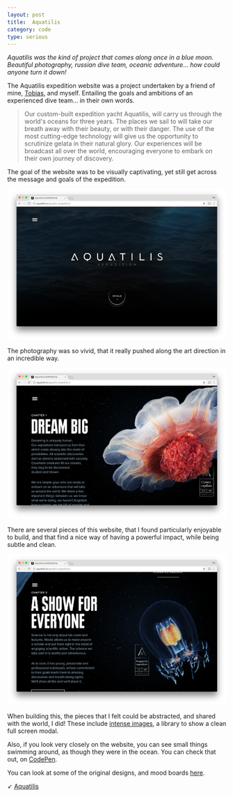 ```yaml
---
layout: post
title:  Aquatilis
category: code
type: serious
---
```


*Aquatilis was the kind of project that comes along once in a blue moon. Beautiful photography, russian dive team, oceanic adventure... how could anyone turn it down!*

The Aquatilis expedition website was a project undertaken by a friend of mine, [Tobias](vanschneider.com), and myself. Entailing the goals and ambitions of an experienced dive team... in their own words.

>Our custom-built expedition yacht Aquatilis, will carry us through the world's oceans for three
years. The places we sail to will take our breath away with their beauty, or with their danger.
The use of the most cutting-edge technology will give us the opportunity to scrutinize gelata in
their natural glory. Our experiences will be broadcast all over the world, encouraging everyone to
embark on their own journey of discovery.

The goal of the website was to be visually captivating, yet still get across the message and goals of the expedition.

![Aquatilis](/images/aquatilis-1.png)

The photography was so vivid, that it really pushed along the art direction in an incredible way.

![Aquatilis](/images/aquatilis-2.png)

There are several pieces of this website, that I found particularly enjoyable to build, and that find a nice way of having a powerful impact, while being subtle and clean.

![Aquatilis](/images/aquatilis-3.png)

When building this, the pieces that I felt could be abstracted, and shared with the world, I did! These include [intense images](http://tholman.com/intense-images/), a library to show a clean full screen modal.

Also, if you look very closely on the website, you can see small things swimming around, as though they were in the ocean. You can check that out, on [CodePen](https://codepen.io/tholman/pen/aoAgn).

You can look at some of the original designs, and mood boards [here](https://www.behance.net/gallery/16436565/Aquatilis-Expedition).

➶ [Aquatilis](http://aquatilis.tv/aquatilis-expedition/)